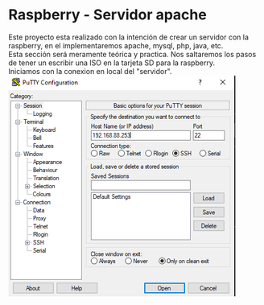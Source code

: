 # Raspberry - Servidor apache

Este proyecto esta realizado con la intención de crear un servidor con la raspberry, en el implementaremos apache, mysql, php, java, etc.<br/>
Esta sección será meramente teórica y practica. Nos saltaremos los pasos de tener un escribir una ISO en la tarjeta SD para la raspberry.
<br/>
Iniciamos con la conexion en local del "servidor".
<img src="./ssh_putty.PNG"/>
